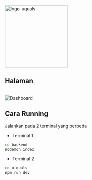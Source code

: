 <img src="https://github.com/user-attachments/assets/3d8df636-fc77-4941-9b82-e9c3d3083c9f" alt="logo-uquals" width="200"/>

## Halaman

|                          |                               |
:-------------------------:|:-------------------------:
![Dashboard](https://github.com/user-attachments/assets/81107e19-f86d-48c1-8fdb-787d8e5c2cd2)

## Cara Running

Jalankan pada 2 terminal yang berbeda 

- Terminal 1
```bash
cd backend
nodemon index
```

- Terminal 2
```bash
cd u-quals
npm run dev
```
